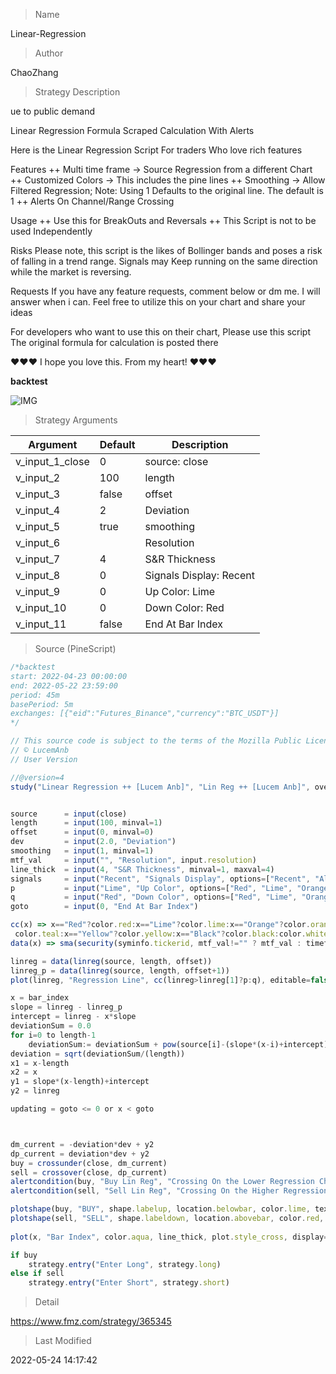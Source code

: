 
> Name

Linear-Regression

> Author

ChaoZhang

> Strategy Description

ue to public demand

Linear Regression Formula
Scraped Calculation With Alerts

Here is the Linear Regression Script For traders Who love rich features

Features
++ Multi time frame -> Source Regression from a different Chart
++ Customized Colors -> This includes the pine lines
++ Smoothing -> Allow Filtered Regression; Note: Using 1 Defaults to the original line. The default is 1
++ Alerts On Channel/Range Crossing


Usage
++ Use this for BreakOuts and Reversals
++ This Script is not to be used Independently


Risks
Please note, this script is the likes of Bollinger bands and poses a risk of falling in a trend range.
Signals may Keep running on the same direction while the market is reversing.


Requests
If you have any feature requests, comment below or dm me. I will answer when i can.
Feel free to utilize this on your chart and share your ideas


For developers who want to use this on their chart, Please use this script
The original formula for calculation is posted there


❤❤❤ I hope you love this. From my heart! ❤❤❤

**backtest**

 ![IMG](https://www.fmz.com/upload/asset/12d9252c09f58fd6c73.png) 

> Strategy Arguments



|Argument|Default|Description|
|----|----|----|
|v_input_1_close|0|source: close|high|low|open|hl2|hlc3|hlcc4|ohlc4|
|v_input_2|100|length|
|v_input_3|false|offset|
|v_input_4|2|Deviation|
|v_input_5|true|smoothing|
|v_input_6||Resolution|
|v_input_7|4|S&R Thickness|
|v_input_8|0|Signals Display: Recent|All|
|v_input_9|0|Up Color: Lime|Red|Orange|Teal|Yellow|White|Black|
|v_input_10|0|Down Color: Red|Lime|Orange|Teal|Yellow|White|Black|
|v_input_11|false|End At Bar Index|


> Source (PineScript)

``` javascript
/*backtest
start: 2022-04-23 00:00:00
end: 2022-05-22 23:59:00
period: 45m
basePeriod: 5m
exchanges: [{"eid":"Futures_Binance","currency":"BTC_USDT"}]
*/

// This source code is subject to the terms of the Mozilla Public License 2.0 at https://mozilla.org/MPL/2.0/
// © LucemAnb
// User Version

//@version=4
study("Linear Regression ++ [Lucem Anb]", "Lin Reg ++ [Lucem Anb]", overlay=true)


source      = input(close)
length      = input(100, minval=1)
offset      = input(0, minval=0)
dev         = input(2.0, "Deviation")
smoothing   = input(1, minval=1)
mtf_val     = input("", "Resolution", input.resolution)
line_thick  = input(4, "S&R Thickness", minval=1, maxval=4)
signals     = input("Recent", "Signals Display", options=["Recent", "All"])
p           = input("Lime", "Up Color", options=["Red", "Lime", "Orange", "Teal", "Yellow", "White", "Black"])
q           = input("Red", "Down Color", options=["Red", "Lime", "Orange", "Teal", "Yellow", "White", "Black"])
goto        = input(0, "End At Bar Index")

cc(x) => x=="Red"?color.red:x=="Lime"?color.lime:x=="Orange"?color.orange:x=="Teal"?
 color.teal:x=="Yellow"?color.yellow:x=="Black"?color.black:color.white
data(x) => sma(security(syminfo.tickerid, mtf_val!="" ? mtf_val : timeframe.period, x), smoothing)

linreg = data(linreg(source, length, offset))
linreg_p = data(linreg(source, length, offset+1))
plot(linreg, "Regression Line", cc(linreg>linreg[1]?p:q), editable=false)

x = bar_index
slope = linreg - linreg_p
intercept = linreg - x*slope
deviationSum = 0.0
for i=0 to length-1
    deviationSum:= deviationSum + pow(source[i]-(slope*(x-i)+intercept), 2)  
deviation = sqrt(deviationSum/(length))
x1 = x-length
x2 = x
y1 = slope*(x-length)+intercept
y2 = linreg

updating = goto <= 0 or x < goto



dm_current = -deviation*dev + y2
dp_current = deviation*dev + y2
buy = crossunder(close, dm_current)
sell = crossover(close, dp_current)
alertcondition(buy, "Buy Lin Reg", "Crossing On the Lower Regression Channel")
alertcondition(sell, "Sell Lin Reg", "Crossing On the Higher Regression Channel")

plotshape(buy, "BUY", shape.labelup, location.belowbar, color.lime, text='BUY', textcolor=color.black, show_last=signals=="All"?99999999:length)
plotshape(sell, "SELL", shape.labeldown, location.abovebar, color.red, text='SELL', textcolor=color.white, show_last=signals=="All"?99999999:length)
    
plot(x, "Bar Index", color.aqua, line_thick, plot.style_cross, display=display.none)

if buy
    strategy.entry("Enter Long", strategy.long)
else if sell
    strategy.entry("Enter Short", strategy.short)
```

> Detail

https://www.fmz.com/strategy/365345

> Last Modified

2022-05-24 14:17:42
